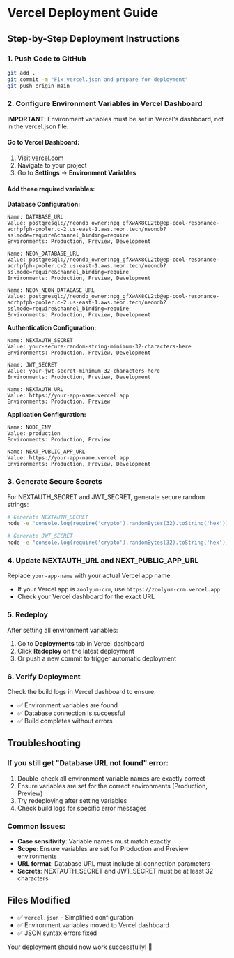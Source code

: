 # Vercel Deployment Guide

## Step-by-Step Deployment Instructions

### 1. Push Code to GitHub
```bash
git add .
git commit -m "Fix vercel.json and prepare for deployment"
git push origin main
```

### 2. Configure Environment Variables in Vercel Dashboard

**IMPORTANT**: Environment variables must be set in Vercel's dashboard, not in the vercel.json file.

#### Go to Vercel Dashboard:
1. Visit [vercel.com](https://vercel.com)
2. Navigate to your project
3. Go to **Settings** → **Environment Variables**

#### Add these required variables:

**Database Configuration:**
```
Name: DATABASE_URL
Value: postgresql://neondb_owner:npg_gfXwAK8CL2tb@ep-cool-resonance-adrhpfph-pooler.c-2.us-east-1.aws.neon.tech/neondb?sslmode=require&channel_binding=require
Environments: Production, Preview, Development
```

```
Name: NEON_DATABASE_URL
Value: postgresql://neondb_owner:npg_gfXwAK8CL2tb@ep-cool-resonance-adrhpfph-pooler.c-2.us-east-1.aws.neon.tech/neondb?sslmode=require&channel_binding=require
Environments: Production, Preview, Development
```

```
Name: NEON_NEON_DATABASE_URL
Value: postgresql://neondb_owner:npg_gfXwAK8CL2tb@ep-cool-resonance-adrhpfph-pooler.c-2.us-east-1.aws.neon.tech/neondb?sslmode=require&channel_binding=require
Environments: Production, Preview, Development
```

**Authentication Configuration:**
```
Name: NEXTAUTH_SECRET
Value: your-secure-random-string-minimum-32-characters-here
Environments: Production, Preview, Development
```

```
Name: JWT_SECRET
Value: your-jwt-secret-minimum-32-characters-here
Environments: Production, Preview, Development
```

```
Name: NEXTAUTH_URL
Value: https://your-app-name.vercel.app
Environments: Production, Preview
```

**Application Configuration:**
```
Name: NODE_ENV
Value: production
Environments: Production, Preview
```

```
Name: NEXT_PUBLIC_APP_URL
Value: https://your-app-name.vercel.app
Environments: Production, Preview, Development
```

### 3. Generate Secure Secrets

For NEXTAUTH_SECRET and JWT_SECRET, generate secure random strings:

```bash
# Generate NEXTAUTH_SECRET
node -e "console.log(require('crypto').randomBytes(32).toString('hex'))"

# Generate JWT_SECRET
node -e "console.log(require('crypto').randomBytes(32).toString('hex'))"
```

### 4. Update NEXTAUTH_URL and NEXT_PUBLIC_APP_URL

Replace `your-app-name` with your actual Vercel app name:
- If your Vercel app is `zoolyum-crm`, use `https://zoolyum-crm.vercel.app`
- Check your Vercel dashboard for the exact URL

### 5. Redeploy

After setting all environment variables:
1. Go to **Deployments** tab in Vercel dashboard
2. Click **Redeploy** on the latest deployment
3. Or push a new commit to trigger automatic deployment

### 6. Verify Deployment

Check the build logs in Vercel dashboard to ensure:
- ✅ Environment variables are found
- ✅ Database connection is successful
- ✅ Build completes without errors

## Troubleshooting

### If you still get "Database URL not found" error:
1. Double-check all environment variable names are exactly correct
2. Ensure variables are set for the correct environments (Production, Preview)
3. Try redeploying after setting variables
4. Check build logs for specific error messages

### Common Issues:
- **Case sensitivity**: Variable names must match exactly
- **Scope**: Ensure variables are set for Production and Preview environments
- **URL format**: Database URL must include all connection parameters
- **Secrets**: NEXTAUTH_SECRET and JWT_SECRET must be at least 32 characters

## Files Modified
- ✅ `vercel.json` - Simplified configuration
- ✅ Environment variables moved to Vercel dashboard
- ✅ JSON syntax errors fixed

Your deployment should now work successfully! 🚀